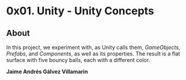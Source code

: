 # 0x01. Unity - Unity Concepts

## About
In this project, we experiment with, as Unity calls them, _GameObjects_, _Prefabs_, and _Components_, as well as its properties. The result is a flat surface with five bouncy balls, each with a different color.

**Jaime Andrés Gálvez Villamarin**
